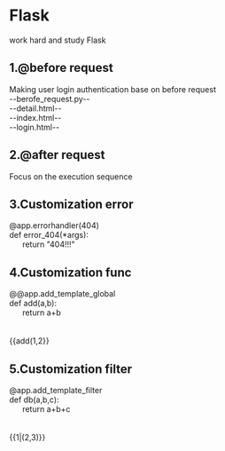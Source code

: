 # Flask
work hard and study Flask
## 1.@before request
Making user login authentication base on before request<br>
--berofe_request.py--<br>
--detail.html--<br>
--index.html--<br>
--login.html--<br>
## 2.@after request
Focus on the execution sequence
## 3.Customization error
@app.errorhandler(404)<br>
def error_404(*args):<br>
&nbsp; &nbsp;&nbsp; &nbsp;return "404!!!"<br>
## 4.Customization func
@@app.add_template_global<br>
def add(a,b):<br>
&nbsp; &nbsp;&nbsp; &nbsp;return a+b<br><br><br>
{{add(1,2}}
## 5.Customization filter
@app.add_template_filter<br>
def db(a,b,c):<br>
&nbsp; &nbsp;&nbsp; &nbsp;return a+b+c<br><br><br>
{{1|(2,3)}}
